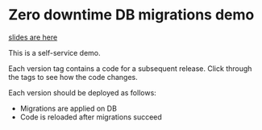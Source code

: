 # Zero downtime DB migrations demo

[slides are here](https://docs.google.com/presentation/d/1QbMRhIKYkv8wjIZZKdPFERU-FN8pObuRBsI0Vtz-Xls/edit?usp=sharing)

This is a self-service demo.

Each version tag contains a code for a subsequent release. Click through the tags to see how the code changes.

Each version should be deployed as follows:

- Migrations are applied on DB
- Code is reloaded after migrations succeed

